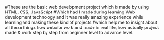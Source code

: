 #These are the basic web development project which is made by using HTML, CSS, JavaScript 
#Which had I made during learning Web development technology and It was really amazing experience while learning and making these kind of projects
#which help me to insight about all these things how website work and made in real life, how actually project made & work step by step from beginner level to advance level.
